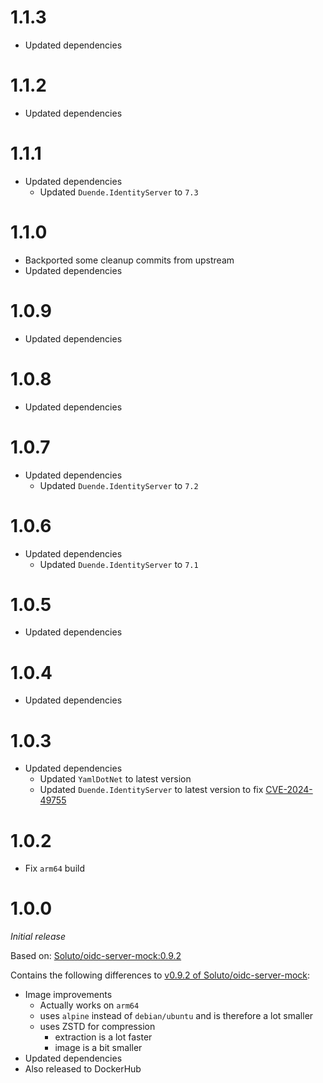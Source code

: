 # 1.1.3
* Updated dependencies

# 1.1.2
* Updated dependencies

# 1.1.1
* Updated dependencies
  * Updated ``Duende.IdentityServer`` to ``7.3``

# 1.1.0
* Backported some cleanup commits from upstream
* Updated dependencies

# 1.0.9
* Updated dependencies

# 1.0.8
* Updated dependencies

# 1.0.7
* Updated dependencies
  * Updated ``Duende.IdentityServer`` to ``7.2``

# 1.0.6
* Updated dependencies
  * Updated ``Duende.IdentityServer`` to ``7.1``

# 1.0.5
* Updated dependencies

# 1.0.4
* Updated dependencies

# 1.0.3
* Updated dependencies
  * Updated ``YamlDotNet`` to latest version
  * Updated ``Duende.IdentityServer`` to latest version to fix [CVE-2024-49755](https://github.com/DuendeSoftware/IdentityServer/security/advisories/GHSA-v9xq-2mvm-x8xc)

# 1.0.2
* Fix ``arm64`` build

# 1.0.0
_Initial release_

Based on: [Soluto/oidc-server-mock:0.9.2](https://github.com/Soluto/oidc-server-mock/releases/tag/v0.9.2)

Contains the following differences to [v0.9.2 of Soluto/oidc-server-mock](https://github.com/Soluto/oidc-server-mock/releases/tag/v0.9.2):
* Image improvements
  * Actually works on ``arm64``
  * uses ``alpine`` instead of ``debian/ubuntu`` and is therefore a lot smaller
  * uses ZSTD for compression
    * extraction is a lot faster
    * image is a bit smaller
* Updated dependencies
* Also released to DockerHub
